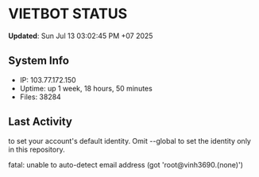 # VIETBOT STATUS
**Updated**: Sun Jul 13 03:02:45 PM +07 2025

## System Info
- IP: 103.77.172.150
- Uptime: up 1 week, 18 hours, 50 minutes
- Files: 38284

## Last Activity

to set your account's default identity.
Omit --global to set the identity only in this repository.

fatal: unable to auto-detect email address (got 'root@vinh3690.(none)')
